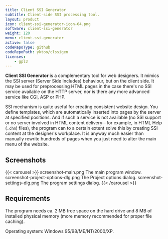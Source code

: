 ```yaml
---
title: Client SSI Generator
subtitle: Client-side SSI processing tool.
layout: product
icon: client-ssi-generator-icon-64.png
software: client-ssi-generator
weight: 120
menu: client-ssi-generator
active: false
codeRepoType: github
codeRepoPath: yktoo/clssigen
licenses:
    - gpl3
---
```


**Client SSI Generator** is a complementary tool for web designers. It mimics the SSI server (Server Side Includes) behaviour, but on the client side. It may be used for preprocessing HTML pages in the case there's no SSI service available on the HTTP server, nor is there any more advanced service like CGI, ASP or PHP.

SSI mechanism is quite useful for creating consistent website design. You define templates, which are automatically inserted into pages by the server at specified positions. And if such a service is not available (no SSI support or no server involved in HTML content delivery—for example, in HTML Help (`.chm`) files), the program can to a certain extent solve this by creating SSI content at the designer's workplace. It is anyway much easier than manually rewrite hundreds of pages when you just need to alter the main menu of the website.

## Screenshots

{{< carousel >}}
    screenshot-main.png                The main program window.
    screenshot-project-options-dlg.png The Project options dialog.
    screenshot-settings-dlg.png        The program settings dialog.
{{< /carousel >}}

## Requirements

The program needs ca. 2 MB free space on the hard drive and 8 MB of installed physical memory (more memory recommended for proper file caching).

Operating system: Windows 95/98/ME/NT/2000/XP.
